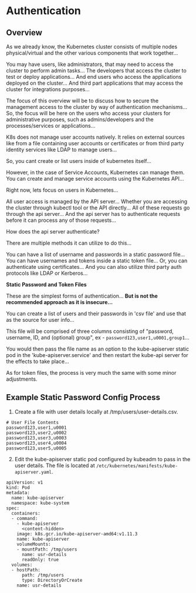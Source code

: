 # Authentication

## Overview

As we already know, the Kubernetes cluster consists of multiple nodes physical/virtual and the other various components that work together...

You may have users, like administrators, that may need to access the cluster to perform admin tasks... The developers that access the cluster to test or deploy applications... And end users who access the applications deployed on the cluster... And third part applications that may access the cluster for integrations purposes...

The focus of this overview will be to discuss how to secure the management access to the cluster by way of authentication mechanisms... So, the focus will be here on the users who access your clusters for administrative purposes, such as admins/developers and the processes/services or applications...

K8s does not manage user accounts natively. It relies on external sources like from a file containing user accounts or certificates or from third party identity services like LDAP to manage users...

So, you cant create or list users inside of kubernetes itself... 

However, in the case of Service Accounts, Kubernetes can manage them. You can create and manage service accounts using the Kubernetes API...

Right now, lets focus on users in Kubernetes...

All user access is managed by the API server... Whether you are accessing the cluster through kubectl tool or the API directly... All of these requests go through the api server... And the api server has to authenticate requests before it can process any of those requests...

How does the api server authenticate?

There are multiple methods it can utilize to do this...

You can have a list of username and passwords in a static password file... You can have usernames and tokens inside a static token file... Or, you can authenticate using certificates... And you can also utilize third party auth protocols like LDAP or Kerberos...

__Static Password and Token Files__

These are the simplest forms of authentication... __But is not the recommended approach as it is insecure...__

You can create a list of users and their passwords in 'csv file' and use that as the source for user info...

This file will be comprised of three columns consisting of "password, username, ID, and (optional) group", ex - `password123,user1,u0001,group1`...

You would then pass the file name as an option to the kube-apiserver static pod in the 'kube-apiserver.service' and then restart the kube-api server for the effects to take place...

As for token files, the process is very much the same with some minor adjustments.

## Example Static Password Config Process

1. Create a file with user details locally at /tmp/users/user-details.csv.

```
# User File Contents
password123,user1,u0001
password123,user2,u0002
password123,user3,u0003
password123,user4,u0004
password123,user5,u0005
```

2. Edit the kube-apiserver static pod configured by kubeadm to pass in the user details. The file is located at `/etc/kubernetes/manifests/kube-apiserver.yaml`.

```
apiVersion: v1
kind: Pod
metadata:
  name: kube-apiserver
  namespace: kube-system
spec:
  containers:
  - command:
    - kube-apiserver
      <content-hidden>
    image: k8s.gcr.io/kube-apiserver-amd64:v1.11.3
    name: kube-apiserver
    volumeMounts:
    - mountPath: /tmp/users
      name: usr-details
      readOnly: true
  volumes:
  - hostPath:
      path: /tmp/users
      type: DirectoryOrCreate
    name: usr-details
```

